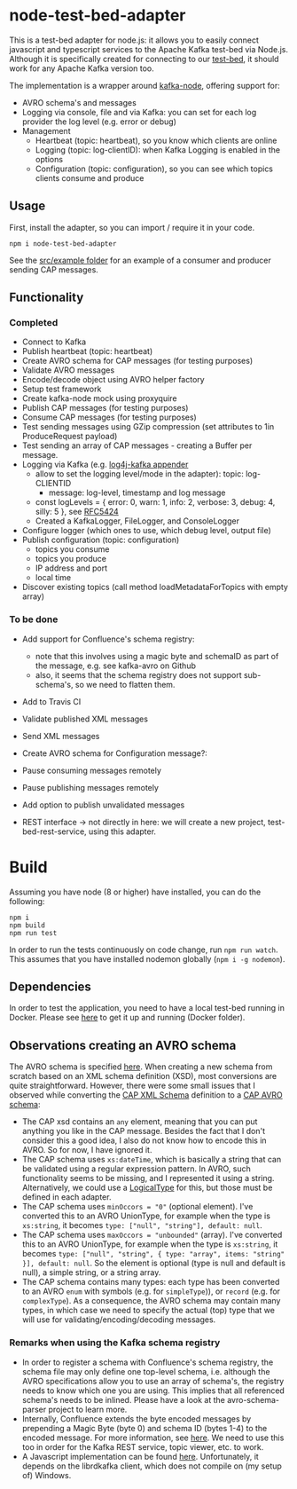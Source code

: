 # node-test-bed-adapter

This is a test-bed adapter for node.js: it allows you to easily connect javascript and typescript services to the Apache Kafka test-bed via Node.js. Although it is specifically created for connecting to our [test-bed](https://github.com/DRIVER-EU/test-bed), it should work for any Apache Kafka version too.

The implementation is a wrapper around [kafka-node](https://www.npmjs.com/package/kafka-node), offering support for:
- AVRO schema's and messages
- Logging via console, file and via Kafka: you can set for each log provider the log level (e.g. error or debug)
- Management
  - Heartbeat (topic: heartbeat), so you know which clients are online
  - Logging (topic: log-clientID): when Kafka Logging is enabled in the options
  - Configuration (topic: configuration), so you can see which topics clients consume and produce

## Usage

First, install the adapter, so you can import / require it in your code.

```console
npm i node-test-bed-adapter
```

See the [src/example folder](https://github.com/DRIVER-EU/node-test-bed-adapter/tree/master/src/example) for an example of a consumer and producer sending CAP messages.

## Functionality

### Completed

- Connect to Kafka
- Publish heartbeat (topic: heartbeat)
- Create AVRO schema for CAP messages (for testing purposes)
- Validate AVRO messages
- Encode/decode object using AVRO helper factory
- Setup test framework
- Create kafka-node mock using proxyquire
- Publish CAP messages (for testing purposes)
- Consume CAP messages (for testing purposes)
- Test sending messages using GZip compression (set attributes to 1in ProduceRequest payload)
- Test sending an array of CAP messages - creating a Buffer per message.
- Logging via Kafka (e.g. [log4j-kafka appender](https://logging.apache.org/log4j/2.x/manual/appenders.html#KafkaAppender)
  - allow to set the logging level/mode in the adapter): topic: log-CLIENTID
    - message: log-level, timestamp and log message
  - const logLevels = {
    error: 0,
    warn: 1,
    info: 2,
    verbose: 3,
    debug: 4,
    silly: 5
  }, see [RFC5424](https://tools.ietf.org/html/rfc5424)
  - Created a KafkaLogger, FileLogger, and ConsoleLogger
- Configure logger (which ones to use, which debug level, output file)
- Publish configuration (topic: configuration)
  - topics you consume
  - topics you produce
  - IP address and port
  - local time
- Discover existing topics (call method loadMetadataForTopics with empty array)

### To be done

- Add support for Confluence's schema registry:
  - note that this involves using a magic byte and schemaID as part of the message, e.g. see kafka-avro on Github
  - also, it seems that the schema registry does not support sub-schema's, so we need to flatten them.
- Add to Travis CI
- Validate published XML messages
- Send XML messages
- Create AVRO schema for Configuration message?:
- Pause consuming messages remotely
- Pause publishing messages remotely
- Add option to publish unvalidated messages

- REST interface -> not directly in here: we will create a new project, test-bed-rest-service, using this adapter.

# Build

Assuming you have node (8 or higher) have installed, you can do the following:

```console
npm i
npm build
npm run test
```

In order to run the tests continuously on code change, run `npm run watch`. This assumes that you have installed nodemon globally (`npm i -g nodemon`).

## Dependencies

In order to test the application, you need to have a local test-bed running in Docker. Please see [here](https://github.com/DRIVER-EU/test-bed) to get it up and running (Docker folder).

## Observations creating an AVRO schema

The AVRO schema is specified [here](https://avro.apache.org/docs/current/spec.html). When creating a new schema from scratch based on an XML schema definition (XSD), most conversions are quite straightforward. However, there were some small issues that I observed while converting the [CAP XML Schema](https://github.com/DRIVER-EU/node-test-bed-adapter/blob/master/data/cap/cap.xsd) definition to a [CAP AVRO schema](https://github.com/DRIVER-EU/node-test-bed-adapter/blob/master/data/cap/cap.avsc):

- The CAP xsd contains an `any` element, meaning that you can put anything you like in the CAP message. Besides the fact that I don't consider this a good idea, I also do not know how to encode this in AVRO. So for now, I have ignored it.
- The CAP schema uses `xs:dateTime`, which is basically a string that can be validated using a regular expression pattern. In AVRO, such functionality seems to be missing, and I represented it using a string. Alternatively, we could use a [LogicalType](https://avro.apache.org/docs/current/spec.html#Logical+Types) for this, but those must be defined in each adapter.
- The CAP schema uses `minOccors = "0"` (optional element). I've converted this to an AVRO UnionType, for example when the type is `xs:string`, it becomes `type: ["null", "string"], default: null`.
- The CAP schema uses `maxOccors = "unbounded"` (array). I've converted this to an AVRO UnionType, for example when the type is `xs:string`, it becomes `type: ["null", "string", { type: "array", items: "string" }], default: null`. So the element is optional (type is null and default is null), a simple string, or a string array.
- The CAP schema contains many types: each type has been converted to an AVRO `enum` with symbols (e.g. for `simpleType`)), or `record` (e.g. for `complexType`). As a consequence, the AVRO schema may contain many types, in which case we need to specify the actual (top) type that we will use for validating/encoding/decoding messages.

### Remarks when using the Kafka schema registry

- In order to register a schema with Confluence's schema registry, the schema file may only define one top-level schema, i.e. although the AVRO specifications allow you to use an array of schema's, the registry needs to know which one you are using. This implies that all referenced schema's needs to be inlined. Please have a look at the avro-schema-parser project to learn more.
- Internally, Confluence extends the byte encoded messages by prepending a Magic Byte (byte 0) and schema ID (bytes 1-4) to the encoded message. For more information, see [here](https://docs.confluent.io/current/schema-registry/docs/serializer-formatter.html#wire-format). We need to use this too in order for the Kafka REST service, topic viewer, etc. to work.
- A Javascript implementation can be found [here](https://github.com/waldophotos/kafka-avro). Unfortunately, it depends on the librdkafka client, which does not compile on (my setup of) Windows.